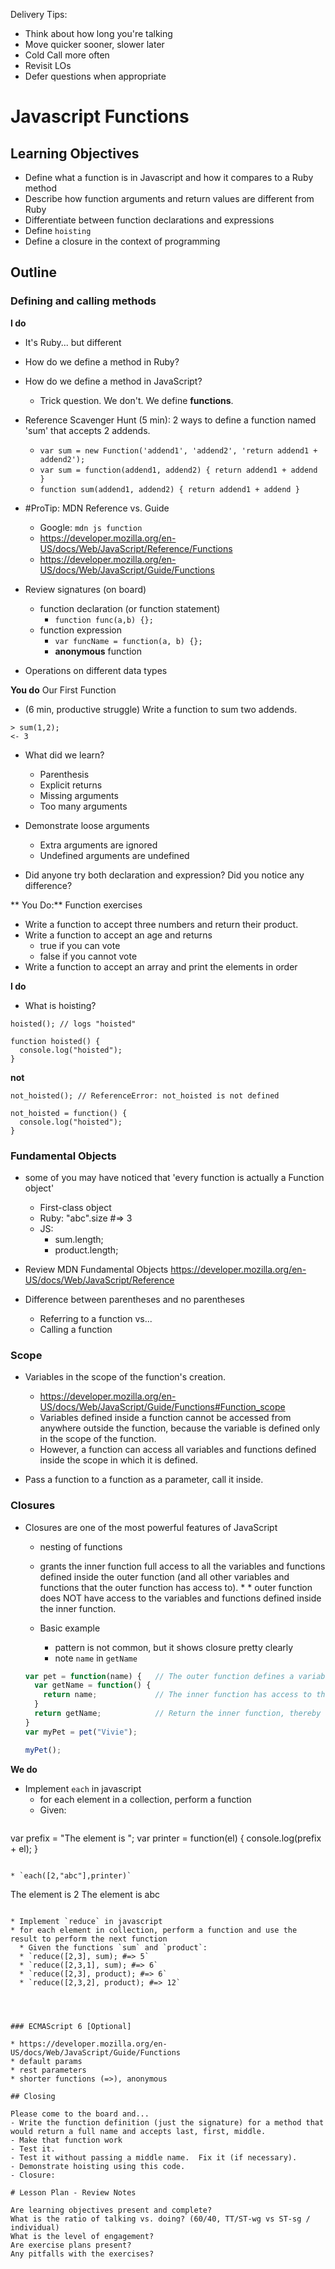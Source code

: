 Delivery Tips:

* Think about how long you're talking
* Move quicker sooner, slower later
* Cold Call more often
* Revisit LOs
* Defer questions when appropriate

# Javascript Functions

## Learning Objectives

- Define what a function is in Javascript and how it compares to a Ruby method
- Describe how function arguments and return values are different from Ruby
- Differentiate between function declarations and expressions
- Define `hoisting`
- Define a closure in the context of programming

## Outline

### Defining and calling methods

**I do**

* It's Ruby... but different

* How do we define a method in Ruby?
* How do we define a method in JavaScript?
  * Trick question.  We don't.  We define **functions**.


* Reference Scavenger Hunt (5 min): 2 ways to define a function named 'sum' that accepts 2 addends.
  * `var sum = new Function('addend1', 'addend2', 'return addend1 + addend2');`
  * `var sum = function(addend1, addend2) { return addend1 + addend }`
  * `function sum(addend1, addend2) { return addend1 + addend }`

* #ProTip:  MDN Reference vs. Guide
  * Google: `mdn js function`
  * https://developer.mozilla.org/en-US/docs/Web/JavaScript/Reference/Functions
  * https://developer.mozilla.org/en-US/docs/Web/JavaScript/Guide/Functions


* Review signatures (on board)
  * function declaration (or function statement)
    * `function func(a,b) {};`
  * function expression
    * `var funcName = function(a, b) {};`
    * **anonymous** function

* Operations on different data types

**You do** Our First Function

* (6 min, productive struggle) Write a function to sum two addends.

```
> sum(1,2);
<- 3
```

* What did we learn?
  * Parenthesis
  * Explicit returns
  * Missing arguments
  * Too many arguments

* Demonstrate loose arguments
  * Extra arguments are ignored
  * Undefined arguments are undefined

* Did anyone try both declaration and expression?  Did you notice any difference?

** You Do:** Function exercises

* Write a function to accept three numbers and return their product.
* Write a function to accept an age and returns
  * true if you can vote
  * false if you cannot vote
* Write a function to accept an array and print the elements in order

**I do**

* What is hoisting?

```
hoisted(); // logs "hoisted"

function hoisted() {
  console.log("hoisted");
}
```
**not**
```
not_hoisted(); // ReferenceError: not_hoisted is not defined

not_hoisted = function() {
  console.log("hoisted");
}
```

### Fundamental Objects

* some of you may have noticed that 'every function is actually a Function object'
  * First-class object
  * Ruby: "abc".size #=> 3
  * JS:
    * sum.length;
    * product.length;
* Review MDN Fundamental Objects https://developer.mozilla.org/en-US/docs/Web/JavaScript/Reference

* Difference between parentheses and no parentheses
  * Referring to a function vs...
  * Calling a function


### Scope

* Variables in the scope of the function's creation.
  * https://developer.mozilla.org/en-US/docs/Web/JavaScript/Guide/Functions#Function_scope
  * Variables defined inside a function cannot be accessed from anywhere outside the function, because the variable is defined only in the scope of the function.
  * However, a function can access all variables and functions defined inside the scope in which it is defined.

* Pass a function to a function as a parameter, call it inside.


### Closures

* Closures are one of the most powerful features of JavaScript
  * nesting of functions
  * grants the inner function full access to all the variables and functions defined inside the outer function (and all other variables and functions that the outer function has access to). * * outer function does NOT have access to the variables and functions defined inside the inner function.

  * Basic example
    * pattern is not common, but it shows closure pretty clearly
    * note `name` in `getName`
  ```js
  var pet = function(name) {   // The outer function defines a variable called "name"
    var getName = function() {
      return name;             // The inner function has access to the "name" variable of the outer function
    }
    return getName;            // Return the inner function, thereby exposing it to outer scopes
  }
  var myPet = pet("Vivie");

  myPet();  
  ```

**We do**

* Implement `each` in javascript
  * for each element in a collection, perform a function
  * Given:
  ```js
var prefix = "The element is ";
var printer = function(el) {
  console.log(prefix + el);
}
  ```

  * `each([2,"abc"],printer)`
  ```
  The element is 2
  The element is abc
  ```

* Implement `reduce` in javascript
  * for each element in collection, perform a function and use the result to perform the next function
    * Given the functions `sum` and `product`:
    * `reduce([2,3], sum); #=> 5`
    * `reduce([2,3,1], sum); #=> 6`
    * `reduce([2,3], product); #=> 6`
    * `reduce([2,3,2], product); #=> 12`




### ECMAScript 6 [Optional]

  * https://developer.mozilla.org/en-US/docs/Web/JavaScript/Guide/Functions
  * default params
  * rest parameters
  * shorter functions (=>), anonymous

## Closing

Please come to the board and...
- Write the function definition (just the signature) for a method that would return a full name and accepts last, first, middle.
- Make that function work
- Test it.
- Test it without passing a middle name.  Fix it (if necessary).
- Demonstrate hoisting using this code.
- Closure: 

# Lesson Plan - Review Notes

Are learning objectives present and complete?
What is the ratio of talking vs. doing? (60/40, TT/ST-wg vs ST-sg / individual)
What is the level of engagement?
Are exercise plans present?
Any pitfalls with the exercises?
